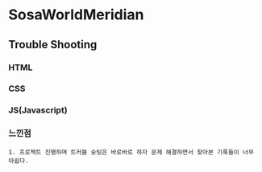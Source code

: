 # SosaWorldMeridian

## Trouble Shooting

### HTML

### CSS

### JS(Javascript)

### 느낀점
    1. 프로젝트 진행하며 트러블 슛팅은 바로바로 하자 문제 해결하면서 찾아본 기록들이 너무 아쉽다. 